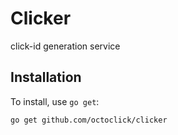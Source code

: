 # Clicker

click-id generation service

## Installation




To install, use `go get`:

```shell
go get github.com/octoclick/clicker
```
